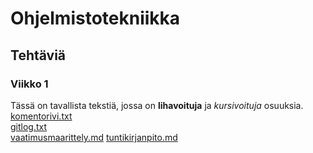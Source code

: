 # Ohjelmistotekniikka  
## Tehtäviä  
### Viikko 1  
Tässä on tavallista tekstiä, jossa on **lihavoituja** ja *kursivoituja* osuuksia.  
[komentorivi.txt](https://github.com/sohvip/ot-harjoitustyo/blob/master/laskarit/viikko1/komentorivi.txt)  
[gitlog.txt](https://github.com/sohvip/ot-harjoitustyo/blob/master/laskarit/viikko1/gitlog.txt)  
[vaatimusmaarittely.md](https://github.com/sohvip/ot-harjoitustyo/blob/master/dokumentaatio/vaatimusmaarittely.md)
[tuntikirjanpito.md](https://github.com/sohvip/ot-harjoitustyo/blob/master/dokumentaatio/tuntikirjanpito.md)
